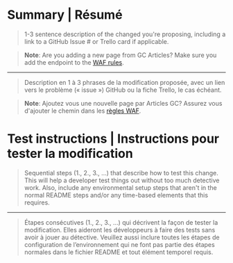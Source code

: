 
# Summary | Résumé


> 1-3 sentence description of the changed you're proposing, including a link to
> a GitHub Issue # or Trello card if applicable.

> **Note**: Are you adding a new page from GC Articles? Make sure you add the endpoint to the [WAF rules](https://github.com/cds-snc/notification-terraform/blob/main/aws/eks/admin_waf_regex_patterns.tf).

---

> Description en 1 à 3 phrases de la modification proposée, avec un lien vers le
> problème (« issue ») GitHub ou la fiche Trello, le cas échéant.

> **Note**: Ajoutez vous une nouvelle page par Articles GC? Assurez vous d'ajouter le chemin dans les [règles WAF](https://github.com/cds-snc/notification-terraform/blob/main/aws/eks/admin_waf_regex_patterns.tf).

# Test instructions | Instructions pour tester la modification

> Sequential steps (1., 2., 3., ...) that describe how to test this change. This
> will help a developer test things out without too much detective work. Also,
> include any environmental setup steps that aren't in the normal README steps
> and/or any time-based elements that this requires.

---

> Étapes consécutives (1., 2., 3., …) qui décrivent la façon de tester la
> modification. Elles aideront les développeurs à faire des tests sans avoir à
> jouer au détective. Veuillez aussi inclure toutes les étapes de configuration
> de l’environnement qui ne font pas partie des étapes normales dans le fichier
> README et tout élément temporel requis.
